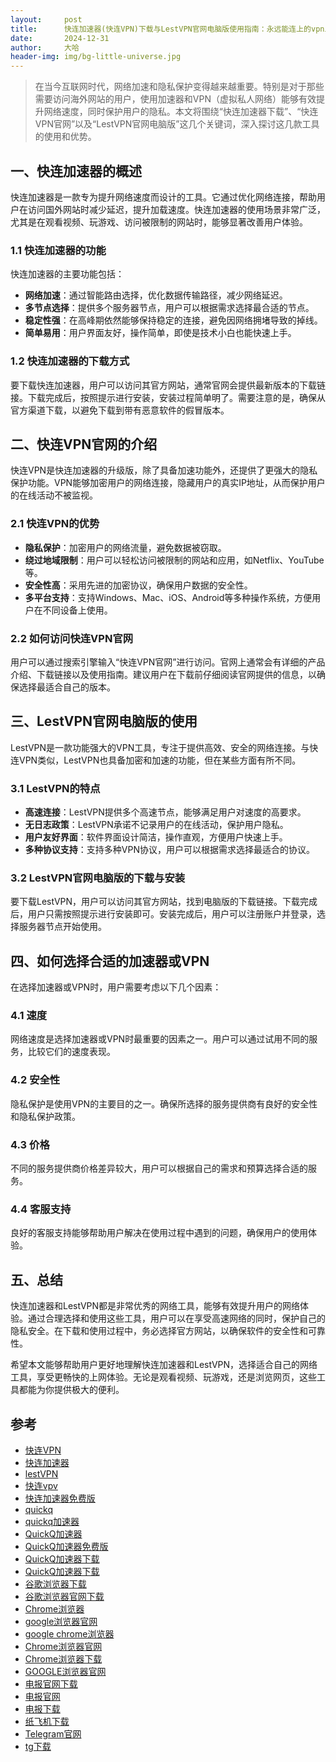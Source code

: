 ```yaml
---
layout:     post
title:      快连加速器(快连VPN)下载与LestVPN官网电脑版使用指南：永远能连上的vpn上网工具
date:       2024-12-31
author:     大哈
header-img: img/bg-little-universe.jpg
---
```


>在当今互联网时代，网络加速和隐私保护变得越来越重要。特别是对于那些需要访问海外网站的用户，使用加速器和VPN（虚拟私人网络）能够有效提升网络速度，同时保护用户的隐私。本文将围绕“快连加速器下载”、“快连VPN官网”以及“LestVPN官网电脑版”这几个关键词，深入探讨这几款工具的使用和优势。

## 一、快连加速器的概述

快连加速器是一款专为提升网络速度而设计的工具。它通过优化网络连接，帮助用户在访问国外网站时减少延迟，提升加载速度。快连加速器的使用场景非常广泛，尤其是在观看视频、玩游戏、访问被限制的网站时，能够显著改善用户体验。

### 1.1 快连加速器的功能

快连加速器的主要功能包括：

- **网络加速**：通过智能路由选择，优化数据传输路径，减少网络延迟。
- **多节点选择**：提供多个服务器节点，用户可以根据需求选择最合适的节点。
- **稳定性强**：在高峰期依然能够保持稳定的连接，避免因网络拥堵导致的掉线。
- **简单易用**：用户界面友好，操作简单，即使是技术小白也能快速上手。

### 1.2 快连加速器的下载方式

要下载快连加速器，用户可以访问其官方网站，通常官网会提供最新版本的下载链接。下载完成后，按照提示进行安装，安装过程简单明了。需要注意的是，确保从官方渠道下载，以避免下载到带有恶意软件的假冒版本。

## 二、快连VPN官网的介绍

快连VPN是快连加速器的升级版，除了具备加速功能外，还提供了更强大的隐私保护功能。VPN能够加密用户的网络连接，隐藏用户的真实IP地址，从而保护用户的在线活动不被监视。

### 2.1 快连VPN的优势

- **隐私保护**：加密用户的网络流量，避免数据被窃取。
- **绕过地域限制**：用户可以轻松访问被限制的网站和应用，如Netflix、YouTube等。
- **安全性高**：采用先进的加密协议，确保用户数据的安全性。
- **多平台支持**：支持Windows、Mac、iOS、Android等多种操作系统，方便用户在不同设备上使用。

### 2.2 如何访问快连VPN官网

用户可以通过搜索引擎输入“快连VPN官网”进行访问。官网上通常会有详细的产品介绍、下载链接以及使用指南。建议用户在下载前仔细阅读官网提供的信息，以确保选择最适合自己的版本。

## 三、LestVPN官网电脑版的使用

LestVPN是一款功能强大的VPN工具，专注于提供高效、安全的网络连接。与快连VPN类似，LestVPN也具备加密和加速的功能，但在某些方面有所不同。

### 3.1 LestVPN的特点

- **高速连接**：LestVPN提供多个高速节点，能够满足用户对速度的高要求。
- **无日志政策**：LestVPN承诺不记录用户的在线活动，保护用户隐私。
- **用户友好界面**：软件界面设计简洁，操作直观，方便用户快速上手。
- **多种协议支持**：支持多种VPN协议，用户可以根据需求选择最适合的协议。

### 3.2 LestVPN官网电脑版的下载与安装

要下载LestVPN，用户可以访问其官方网站，找到电脑版的下载链接。下载完成后，用户只需按照提示进行安装即可。安装完成后，用户可以注册账户并登录，选择服务器节点开始使用。

## 四、如何选择合适的加速器或VPN

在选择加速器或VPN时，用户需要考虑以下几个因素：

### 4.1 速度

网络速度是选择加速器或VPN时最重要的因素之一。用户可以通过试用不同的服务，比较它们的速度表现。

### 4.2 安全性

隐私保护是使用VPN的主要目的之一。确保所选择的服务提供商有良好的安全性和隐私保护政策。

### 4.3 价格

不同的服务提供商价格差异较大，用户可以根据自己的需求和预算选择合适的服务。

### 4.4 客服支持

良好的客服支持能够帮助用户解决在使用过程中遇到的问题，确保用户的使用体验。

## 五、总结

快连加速器和LestVPN都是非常优秀的网络工具，能够有效提升用户的网络体验。通过合理选择和使用这些工具，用户可以在享受高速网络的同时，保护自己的隐私安全。在下载和使用过程中，务必选择官方网站，以确保软件的安全性和可靠性。

希望本文能够帮助用户更好地理解快连加速器和LestVPN，选择适合自己的网络工具，享受更畅快的上网体验。无论是观看视频、玩游戏，还是浏览网页，这些工具都能为你提供极大的便利。

## 参考

- [快连VPN](http://qyzbq.com)
- [快连加速器](http://yzqvu.com)
- [lestVPN](http://drbxi.com)
- [快连vpv](http://xkzvn.com)
- [快连加速器免费版](http://uulmr.com)
- [quickq](http://eslbn.com)
- [quickq加速器](http://gvjqh.com)
- [QuickQ加速器](http://rmype.com)
- [QuickQ加速器免费版](http://kzddz.com)
- [QuickQ加速器下载](http://jvlql.com)
- [QuickQ加速器下载](http://opcxp.com)
- [谷歌浏览器下载](http://nuktl.com)
- [谷歌浏览器官网下载](http://hpvoe.com)
- [Chrome浏览器](http://ubwma.com)
- [google浏览器官网](http://oyqdu.com)
- [google chrome浏览器](http://mzrya.com)
- [Chrome浏览器官网](http://ovrpt.com)
- [Chrome浏览器下载](http://ujaab.com)
- [GOOGLE浏览器官网](http://nfnlo.com)
- [电报官网下载](http://ezxwz.com)
- [电报官网](http://wofcd.com)
- [电报下载](http://cwaoz.com)
- [纸飞机下载](http://zejwo.com)
- [Telegram官网](http://nqnuk.com)
- [tg下载](http://obwwt.com)
